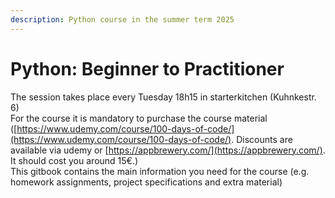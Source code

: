 ```yaml
---
description: Python course in the summer term 2025
---
```


# Python: Beginner to Practitioner

The session takes place every Tuesday 18h15 in starterkitchen (Kuhnkestr. 6)\
For the course it is mandatory to purchase the course material ([https://www.udemy.com/course/100-days-of-code/](https://www.udemy.com/course/100-days-of-code/). Discounts are available via udemy or [https://appbrewery.com/](https://appbrewery.com/). It should cost you around 15€.)\
This gitbook contains the main information you need for the course (e.g. homework assignments, project specifications and extra material)
